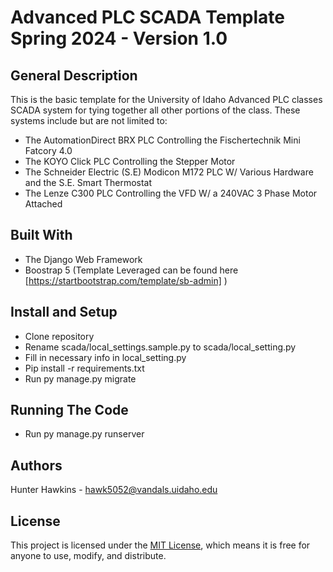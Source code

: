 # Advanced PLC SCADA Template Spring 2024 - Version 1.0
## General Description
This is the basic template for the University of Idaho Advanced PLC classes SCADA system for tying together all other portions of the class. These systems include but are not limited to:
  - The AutomationDirect BRX PLC Controlling the Fischertechnik Mini Fatcory 4.0
  - The KOYO Click PLC Controlling the Stepper Motor
  - The Schneider Electric (S.E) Modicon M172 PLC W/ Various Hardware and the S.E. Smart Thermostat
  - The Lenze C300 PLC Controlling the VFD W/ a 240VAC 3 Phase Motor Attached

## Built With
  - The Django Web Framework
  - Boostrap 5 (Template Leveraged can be found here [https://startbootstrap.com/template/sb-admin] )

## Install and Setup
- Clone repository
- Rename scada/local_settings.sample.py to scada/local_setting.py
- Fill in necessary info in local_setting.py
- Pip install -r requirements.txt
- Run py manage.py migrate

## Running The Code
- Run py manage.py runserver

## Authors
Hunter Hawkins - hawk5052@vandals.uidaho.edu

## License
This project is licensed under the [MIT License](LICENSE.md), which means it is free for anyone to use, modify, and distribute.
